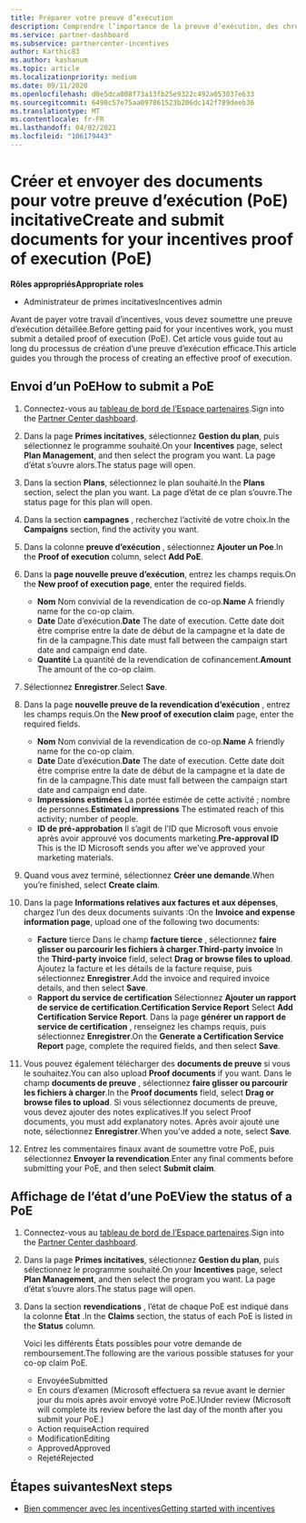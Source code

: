 ```yaml
---
title: Préparer votre preuve d’exécution
description: Comprendre l’importance de la preuve d’exécution, des chronologies, de l’affichage de l’État et des instructions d’envoi.
ms.service: partner-dashboard
ms.subservice: partnercenter-incentives
author: Karthic83
ms.author: kashanum
ms.topic: article
ms.localizationpriority: medium
ms.date: 09/11/2020
ms.openlocfilehash: d0e5dca008f73a13fb25e9322c492a053037e633
ms.sourcegitcommit: 6498c57e75aa097861523b206dc142f789deeb36
ms.translationtype: MT
ms.contentlocale: fr-FR
ms.lasthandoff: 04/02/2021
ms.locfileid: "106179443"
---
```

# <a name="create-and-submit-documents-for-your-incentives-proof-of-execution-poe"></a><span data-ttu-id="c631a-103">Créer et envoyer des documents pour votre preuve d’exécution (PoE) incitative</span><span class="sxs-lookup"><span data-stu-id="c631a-103">Create and submit documents for your incentives proof of execution (PoE)</span></span>

<span data-ttu-id="c631a-104">**Rôles appropriés**</span><span class="sxs-lookup"><span data-stu-id="c631a-104">**Appropriate roles**</span></span>

- <span data-ttu-id="c631a-105">Administrateur de primes incitatives</span><span class="sxs-lookup"><span data-stu-id="c631a-105">Incentives admin</span></span>

<span data-ttu-id="c631a-106">Avant de payer votre travail d’incentives, vous devez soumettre une preuve d’exécution détaillée.</span><span class="sxs-lookup"><span data-stu-id="c631a-106">Before getting paid for your incentives work, you must submit a detailed proof of execution (PoE).</span></span> <span data-ttu-id="c631a-107">Cet article vous guide tout au long du processus de création d’une preuve d’exécution efficace.</span><span class="sxs-lookup"><span data-stu-id="c631a-107">This article guides you through the process of creating an effective proof of execution.</span></span>

## <a name="how-to-submit-a-poe"></a><span data-ttu-id="c631a-108">Envoi d’un PoE</span><span class="sxs-lookup"><span data-stu-id="c631a-108">How to submit a PoE</span></span>

1. <span data-ttu-id="c631a-109">Connectez-vous au [tableau de bord de l’Espace partenaires](https://partner.microsoft.com/dashboard/).</span><span class="sxs-lookup"><span data-stu-id="c631a-109">Sign into the [Partner Center dashboard](https://partner.microsoft.com/dashboard/).</span></span>

2. <span data-ttu-id="c631a-110">Dans la page **Primes incitatives**, sélectionnez **Gestion du plan**, puis sélectionnez le programme souhaité.</span><span class="sxs-lookup"><span data-stu-id="c631a-110">On your **Incentives** page, select **Plan Management**, and then select the program you want.</span></span> <span data-ttu-id="c631a-111">La page d’état s’ouvre alors.</span><span class="sxs-lookup"><span data-stu-id="c631a-111">The status page will open.</span></span>

3. <span data-ttu-id="c631a-112">Dans la section **Plans**, sélectionnez le plan souhaité.</span><span class="sxs-lookup"><span data-stu-id="c631a-112">In the **Plans** section, select the plan you want.</span></span> <span data-ttu-id="c631a-113">La page d’état de ce plan s’ouvre.</span><span class="sxs-lookup"><span data-stu-id="c631a-113">The status page for this plan will open.</span></span>

4. <span data-ttu-id="c631a-114">Dans la section **campagnes** , recherchez l’activité de votre choix.</span><span class="sxs-lookup"><span data-stu-id="c631a-114">In the **Campaigns** section, find the activity you want.</span></span>

5. <span data-ttu-id="c631a-115">Dans la colonne **preuve d’exécution** , sélectionnez **Ajouter un Poe**.</span><span class="sxs-lookup"><span data-stu-id="c631a-115">In the **Proof of execution** column, select **Add PoE**.</span></span>

6. <span data-ttu-id="c631a-116">Dans la **page nouvelle preuve d’exécution**, entrez les champs requis.</span><span class="sxs-lookup"><span data-stu-id="c631a-116">On the **New proof of execution page**, enter the required fields.</span></span>

   - <span data-ttu-id="c631a-117">**Nom**  Nom convivial de la revendication de co-op.</span><span class="sxs-lookup"><span data-stu-id="c631a-117">**Name**  A friendly name for the co-op claim.</span></span>
   - <span data-ttu-id="c631a-118">**Date**  Date d’exécution.</span><span class="sxs-lookup"><span data-stu-id="c631a-118">**Date**  The date of execution.</span></span> <span data-ttu-id="c631a-119">Cette date doit être comprise entre la date de début de la campagne et la date de fin de la campagne.</span><span class="sxs-lookup"><span data-stu-id="c631a-119">This date must fall between the campaign start date and campaign end date.</span></span>
   - <span data-ttu-id="c631a-120">**Quantité**  La quantité de la revendication de cofinancement.</span><span class="sxs-lookup"><span data-stu-id="c631a-120">**Amount**  The amount of the co-op claim.</span></span>

7. <span data-ttu-id="c631a-121">Sélectionnez **Enregistrer**.</span><span class="sxs-lookup"><span data-stu-id="c631a-121">Select **Save**.</span></span>

8. <span data-ttu-id="c631a-122">Dans la page **nouvelle preuve de la revendication d’exécution** , entrez les champs requis.</span><span class="sxs-lookup"><span data-stu-id="c631a-122">On the **New proof of execution claim** page, enter the required fields.</span></span>

   - <span data-ttu-id="c631a-123">**Nom**  Nom convivial de la revendication de co-op.</span><span class="sxs-lookup"><span data-stu-id="c631a-123">**Name**  A friendly name for the co-op claim.</span></span>
   - <span data-ttu-id="c631a-124">**Date**  Date d’exécution.</span><span class="sxs-lookup"><span data-stu-id="c631a-124">**Date**  The date of execution.</span></span> <span data-ttu-id="c631a-125">Cette date doit être comprise entre la date de début de la campagne et la date de fin de la campagne.</span><span class="sxs-lookup"><span data-stu-id="c631a-125">This date must fall between the campaign start date and campaign end date.</span></span>
   - <span data-ttu-id="c631a-126">**Impressions estimées**   La portée estimée de cette activité ; nombre de personnes.</span><span class="sxs-lookup"><span data-stu-id="c631a-126">**Estimated impressions**   The estimated reach of this activity; number of people.</span></span>
   - <span data-ttu-id="c631a-127">**ID de pré-approbation**   Il s’agit de l’ID que Microsoft vous envoie après avoir approuvé vos documents marketing.</span><span class="sxs-lookup"><span data-stu-id="c631a-127">**Pre-approval ID**   This is the ID Microsoft sends you after we’ve approved your marketing materials.</span></span>

9. <span data-ttu-id="c631a-128">Quand vous avez terminé, sélectionnez **Créer une demande**.</span><span class="sxs-lookup"><span data-stu-id="c631a-128">When you’re finished, select **Create claim**.</span></span>

10. <span data-ttu-id="c631a-129">Dans la page **Informations relatives aux factures et aux dépenses**, chargez l’un des deux documents suivants :</span><span class="sxs-lookup"><span data-stu-id="c631a-129">On the **Invoice and expense information page**, upload one of the following two documents:</span></span>
    - <span data-ttu-id="c631a-130">**Facture**  tierce  Dans le champ **facture tierce** , sélectionnez **faire glisser ou parcourir les fichiers à charger**.</span><span class="sxs-lookup"><span data-stu-id="c631a-130">**Third-party invoice**  In the **Third-party invoice** field, select **Drag or browse files to upload**.</span></span> <span data-ttu-id="c631a-131">Ajoutez la facture et les détails de la facture requise, puis sélectionnez **Enregistrer**.</span><span class="sxs-lookup"><span data-stu-id="c631a-131">Add the invoice and required invoice details, and then select **Save**.</span></span>
    - <span data-ttu-id="c631a-132">**Rapport du service de certification**  Sélectionnez **Ajouter un rapport de service de certification**.</span><span class="sxs-lookup"><span data-stu-id="c631a-132">**Certification Service Report**  Select **Add Certification Service Report**.</span></span> <span data-ttu-id="c631a-133">Dans la page **générer un rapport de service de certification** , renseignez les champs requis, puis sélectionnez **Enregistrer**.</span><span class="sxs-lookup"><span data-stu-id="c631a-133">On the **Generate a Certification Service Report** page, complete the required fields, and then select **Save**.</span></span>

11. <span data-ttu-id="c631a-134">Vous pouvez également télécharger des **documents de preuve** si vous le souhaitez.</span><span class="sxs-lookup"><span data-stu-id="c631a-134">You can also upload **Proof documents** if you want.</span></span> <span data-ttu-id="c631a-135">Dans le champ **documents de preuve** , sélectionnez **faire glisser ou parcourir les fichiers à charger**.</span><span class="sxs-lookup"><span data-stu-id="c631a-135">In the **Proof documents** field, select **Drag or browse files to upload**.</span></span> <span data-ttu-id="c631a-136">Si vous sélectionnez documents de preuve, vous devez ajouter des notes explicatives.</span><span class="sxs-lookup"><span data-stu-id="c631a-136">If you select Proof documents, you must add explanatory notes.</span></span> <span data-ttu-id="c631a-137">Après avoir ajouté une note, sélectionnez **Enregistrer**.</span><span class="sxs-lookup"><span data-stu-id="c631a-137">When you’ve added a note, select **Save**.</span></span>

12. <span data-ttu-id="c631a-138">Entrez les commentaires finaux avant de soumettre votre PoE, puis sélectionnez **Envoyer la revendication**.</span><span class="sxs-lookup"><span data-stu-id="c631a-138">Enter any final comments before submitting your PoE, and then select **Submit claim**.</span></span>

## <a name="view-the-status-of-a-poe"></a><span data-ttu-id="c631a-139">Affichage de l’état d’une PoE</span><span class="sxs-lookup"><span data-stu-id="c631a-139">View the status of a PoE</span></span>

1. <span data-ttu-id="c631a-140">Connectez-vous au [tableau de bord de l’Espace partenaires](https://partner.microsoft.com/dashboard/).</span><span class="sxs-lookup"><span data-stu-id="c631a-140">Sign into the [Partner Center dashboard](https://partner.microsoft.com/dashboard/).</span></span>

2. <span data-ttu-id="c631a-141">Dans la page **Primes incitatives**, sélectionnez **Gestion du plan**, puis sélectionnez le programme souhaité.</span><span class="sxs-lookup"><span data-stu-id="c631a-141">On your **Incentives** page, select **Plan Management**, and then select the program you want.</span></span> <span data-ttu-id="c631a-142">La page d’état s’ouvre alors.</span><span class="sxs-lookup"><span data-stu-id="c631a-142">The status page will open.</span></span>

3. <span data-ttu-id="c631a-143">Dans la section **revendications** , l’état de chaque PoE est indiqué dans la colonne **État** .</span><span class="sxs-lookup"><span data-stu-id="c631a-143">In the **Claims** section, the status of each PoE is listed in the **Status** column.</span></span>

   <span data-ttu-id="c631a-144">Voici les différents États possibles pour votre demande de remboursement.</span><span class="sxs-lookup"><span data-stu-id="c631a-144">The following are the various possible statuses for your co-op claim PoE.</span></span>

   - <span data-ttu-id="c631a-145">Envoyée</span><span class="sxs-lookup"><span data-stu-id="c631a-145">Submitted</span></span>
   - <span data-ttu-id="c631a-146">En cours d’examen (Microsoft effectuera sa revue avant le dernier jour du mois après avoir envoyé votre PoE.)</span><span class="sxs-lookup"><span data-stu-id="c631a-146">Under review (Microsoft will complete its review before the last day of the month after you submit your PoE.)</span></span>
   - <span data-ttu-id="c631a-147">Action requise</span><span class="sxs-lookup"><span data-stu-id="c631a-147">Action required</span></span>
   - <span data-ttu-id="c631a-148">Modification</span><span class="sxs-lookup"><span data-stu-id="c631a-148">Editing</span></span>
   - <span data-ttu-id="c631a-149">Approved</span><span class="sxs-lookup"><span data-stu-id="c631a-149">Approved</span></span>
   - <span data-ttu-id="c631a-150">Rejeté</span><span class="sxs-lookup"><span data-stu-id="c631a-150">Rejected</span></span>

## <a name="next-steps"></a><span data-ttu-id="c631a-151">Étapes suivantes</span><span class="sxs-lookup"><span data-stu-id="c631a-151">Next steps</span></span>

- [<span data-ttu-id="c631a-152">Bien commencer avec les incentives</span><span class="sxs-lookup"><span data-stu-id="c631a-152">Getting started with incentives</span></span>](incentives-get-started-intro.md)